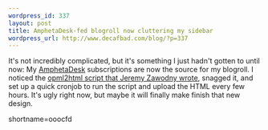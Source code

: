 ```yaml
--- 
wordpress_id: 337
layout: post
title: AmphetaDesk-fed blogroll now cluttering my sidebar
wordpress_url: http://www.decafbad.com/blog/?p=337
---
```

It's not incredibly complicated, but it's something I just hadn't gotten to until now: My <a href="http://www.decafbad.com/twiki/bin/view/Main/AmphetaDesk">AmphetaDesk</a> subscriptions are now the source for my blogroll.  I noticed the <a href="http://jeremy.zawodny.com/blog/archives/000386.html#000386">opml2html script that Jeremy Zawodny wrote</a>, snagged it, and set up a quick cronjob to run the script and upload the HTML every few hours.  It's ugly right now, but maybe it will finally make finish that new design.
<!--more-->
shortname=ooocfd
